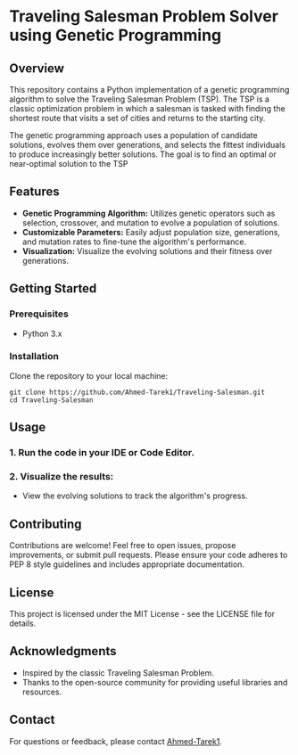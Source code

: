 # Traveling Salesman Problem Solver using Genetic Programming

## Overview
This repository contains a Python implementation of a genetic programming algorithm to solve the Traveling Salesman Problem (TSP). The TSP is a classic optimization problem in which a salesman is tasked with finding the shortest route that visits a set of cities and returns to the starting city.

The genetic programming approach uses a population of candidate solutions, evolves them over generations, and selects the fittest individuals to produce increasingly better solutions. The goal is to find an optimal or near-optimal solution to the TSP

## Features
- **Genetic Programming Algorithm:** Utilizes genetic operators such as selection, crossover, and mutation to evolve a population of solutions.
- **Customizable Parameters:** Easily adjust population size, generations, and mutation rates to fine-tune the algorithm's performance.
- **Visualization:** Visualize the evolving solutions and their fitness over generations.

## Getting Started
### Prerequisites
- Python 3.x
### Installation
Clone the repository to your local machine:

```
git clone https://github.com/Ahmed-Tarek1/Traveling-Salesman.git
cd Traveling-Salesman
```

## Usage
### 1. Run the code in your IDE or Code Editor.
### 2. Visualize the results:
- View the evolving solutions to track the algorithm's progress.

## Contributing
Contributions are welcome! Feel free to open issues, propose improvements, or submit pull requests. Please ensure your code adheres to PEP 8 style guidelines and includes appropriate documentation.

## License
This project is licensed under the MIT License - see the LICENSE file for details.

## Acknowledgments
- Inspired by the classic Traveling Salesman Problem.
- Thanks to the open-source community for providing useful libraries and resources.
## Contact
For questions or feedback, please contact [Ahmed-Tarek1](https://github.com/Ahmed-Tarek1/Traveling-Salesman/commits?author=Ahmed-Tarek1).
